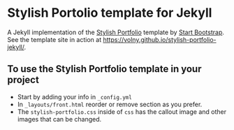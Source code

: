 # Stylish Portolio template for Jekyll

A Jekyll implementation of the [Stylish Portfolio](http://startbootstrap.com/template-overviews/stylish-portfolio/) template by [Start Bootstrap](http://startbootstrap.com/). See the template site in action at https://volny.github.io/stylish-portfolio-jekyll/.

## To use the Stylish Portfolio template in your project

- Start by adding your info in `_config.yml`
- In `_layouts/front.html` reorder or remove section as you prefer.
- The `stylish-portfolio.css` inside of `css` has the callout image and other images that can be changed.
